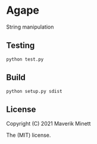 # Agape

String manipulation

## Testing

```
python test.py
```

## Build

```
python setup.py sdist
```

## License

Copyright (C) 2021 Maverik Minett

The (MIT) license.